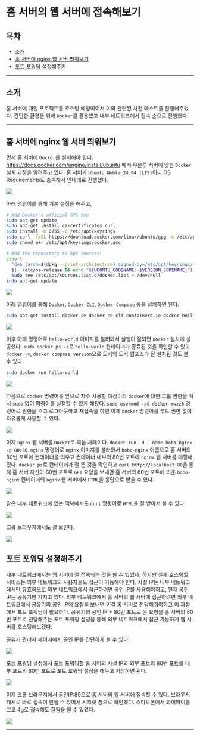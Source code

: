# 홈 서버의 웹 서버에 접속해보기

## 목차

- [소개](#소개)
- [홈 서버에 nginx 웹 서버 띄워보기](#홈-서버에-nginx-웹-서버-띄워보기)
- [포트 포워딩 설정해주기](#포트-포워딩-설정해주기)

---

## 소개

홈 서버에 개인 프로젝트를 호스팅 예정이어서 이와 관련된 사전 테스트를 진행해주었다. 간단한 환경을 위해 `Docker`를 활용했고 내부 네트워크에서 접속 순으로 진행했다.

---

## 홈 서버에 nginx 웹 서버 띄워보기

먼저 홈 서버에 `Docker`를 설치해야 한다. https://docs.docker.com/engine/install/ubuntu 에서 우분투 서버에 맞는 `Docker` 설치 과정을 알려주고 있다. 홈 서버가 `Ubuntu Noble 24.04 (LTS)`이니 OS Requirements도 충족해서 안내대로 진행했다.

![](./assets/photo1.png)

아래 명령어를 통해 기본 설정을 해주고,

```bash
# Add Docker's official GPG key:
sudo apt-get update
sudo apt-get install ca-certificates curl
sudo install -m 0755 -d /etc/apt/keyrings
sudo curl -fsSL https://download.docker.com/linux/ubuntu/gpg -o /etc/apt/keyrings/docker.asc
sudo chmod a+r /etc/apt/keyrings/docker.asc

# Add the repository to Apt sources:
echo \
  "deb [arch=$(dpkg --print-architecture) signed-by=/etc/apt/keyrings/docker.asc] https://download.docker.com/linux/ubuntu \
  $(. /etc/os-release && echo "${UBUNTU_CODENAME:-$VERSION_CODENAME}") stable" | \
  sudo tee /etc/apt/sources.list.d/docker.list > /dev/null
sudo apt-get update
```

![](./assets/photo2.png)

아래 명령어를 통해 `Docker`, `Docker CLI`, `Docker Compose` 등을 설치하면 된다.

```bash
sudo apt-get install docker-ce docker-ce-cli containerd.io docker-buildx-plugin docker-compose-plugin
```

![](./assets/photo3.png)

이후 아래 명령어로 `hello-world` 이미지를 불러와서 실행이 잘되면 `Docker` 설치에 성공했다. `sudo docker ps -a`로 `hello-world` 컨테이너가 종료된 것을 확인할 수 있고 `docker -v`, `docker compose version`으로 도커와 도커 컴포즈가 잘 설치된 것도 볼 수 있다.

```bash
sudo docker run hello-world
```

![](./assets/photo4.png)

다음으로 `docker` 명령어를 앞으로 자주 사용할 예정이라 `docker`에 대한 그룹 권한을 줘서 `sudo` 없이 명령어를 실행할 수 있게 해줬다. `sudo usermod -aG docker mwzz6` 명령어로 권한을 주고 로그아웃하고 재접속을 하면 이제 `docker` 명령어를 루트 권한 없이 자유롭게 사용할 수 있다.

![](./assets/photo5.png)

이제 `nginx` 웹 서버를 `Docker`로 띄울 차례이다. `docker run -d --name bobo-nginx -p 80:80 nginx` 명령어로 `nginx` 이미지를 불러와서 `bobo-nginx` 이름으로 홈 서버의 80번 포트에 컨테이너를 띄우고 컨테이너 내부의 80번 포트에 `nginx` 웹 서버를 매핑해줬다. `docker ps`로 컨테이너가 잘 뜬 것을 확인하고 `curl http://localhost:80`을 통해 홈 서버 자신의 80번 포트로 `GET` 요청을 보내면 홈 서버의 80번 포트에 띄운 `bobo-nginx` 컨테이너의 `nginx` 웹 서버에서 `HTML`을 응답으로 받을 수 있다.

![](./assets/photo6.png)

같은 내부 네트워크에 있는 맥북에서도 `curl` 명령어로 `HTML`을 잘 받아서 볼 수 있다.

![](./assets/photo7.png)

크롬 브라우저에서도 잘 보인다.

![](./assets/photo8.png)

## 포트 포워딩 설정해주기

내부 네트워크에서는 웹 서버에 잘 접속되는 것을 볼 수 있었다. 하지만 실제 호스팅할 서비스는 외부 네트워크의 사용자들도 접근이 가능해야 한다. 사설 IP는 내부 네트워크에서만 유효하므로 외부 네트워크에서 접근하려면 공인 IP를 사용해야하고, 현재 공인 IP는 공유기만 가지고 있다. 외부 네트워크에서 홈 서버의 웹 서버에 접근하려면 외부 네트워크에서 공유기의 공인 IP에 요청을 보내면 이걸 홈 서버로 전달해줘야하고 이 과정에서 포트 포워딩이 필요하다. 공유기의 공인 IP + 80번 포트로 온 요청을 홈 서버의 80번 포트로 전달해주는 포트 포워딩 설정을 통해 외부 네트워크에서 접근 가능하게 웹 서버를 호스팅해보겠다.

공유기 관리자 페이지에서 공인 IP를 간단하게 볼 수 있다.

![](./assets/photo9.png)

포트 포워딩 설정에서 포트 포워딩할 홈 서버의 사설 IP와 외부 포트의 80번 포트를 내부 포트의 80번 포트로 포트 포워딩 설정을 해주고 저장하면 된다.

![](./assets/photo10.png)

이제 크롬 브라우저에서 공인IP:80으로 홈 서버의 웹 서버에 접속할 수 있다. 브라우저 캐시로 바로 접속이 안될 수 있어서 시크릿 창으로 확인했다. 스마트폰에서 와이파이를 끄고 4g로 접속해도 잘됨을 볼 수 있었다.

![](./assets/photo11.png)

---
